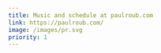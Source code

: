 ```yaml
---
title: Music and schedule at paulroub.com
link: https://paulroub.com/
image: /images/pr.svg
priority: 1
---
```

